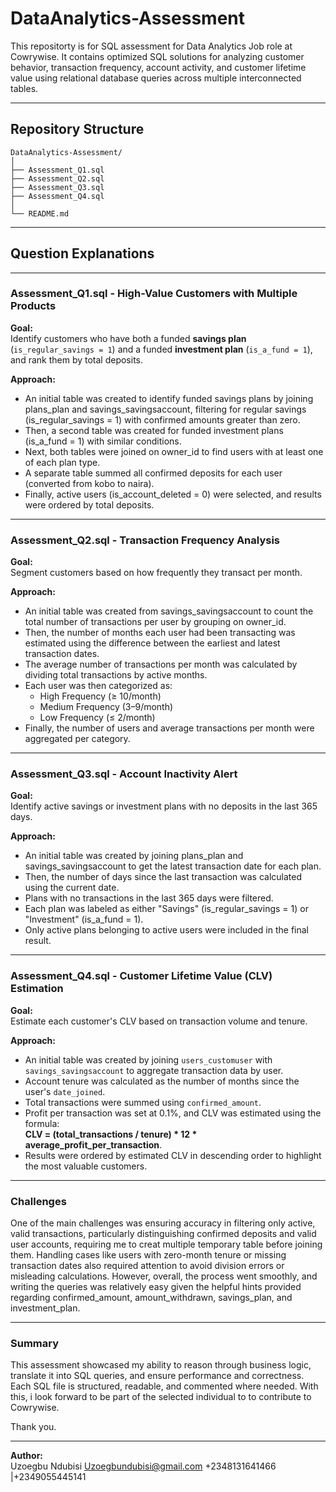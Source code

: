 # DataAnalytics-Assessment
This repositorty is for SQL assessment for Data Analytics Job role at Cowrywise. It contains optimized SQL solutions for analyzing customer behavior, transaction frequency, account activity, and customer lifetime value using relational database queries across multiple interconnected tables.

---

## Repository Structure

```
DataAnalytics-Assessment/
│
├── Assessment_Q1.sql
├── Assessment_Q2.sql
├── Assessment_Q3.sql
├── Assessment_Q4.sql
│
└── README.md
```

---

## Question Explanations

---

### Assessment_Q1.sql - High-Value Customers with Multiple Products

**Goal:**  
Identify customers who have both a funded **savings plan** (`is_regular_savings = 1`) and a funded **investment plan** (`is_a_fund = 1`), and rank them by total deposits.

**Approach:** 

- An initial table was created to identify funded savings plans by joining plans_plan and savings_savingsaccount, filtering for regular savings (is_regular_savings = 1) with confirmed amounts greater than zero.
- Then, a second table was created for funded investment plans (is_a_fund = 1) with similar conditions.
- Next, both tables were joined on owner_id to find users with at least one of each plan type.
- A separate table summed all confirmed deposits for each user (converted from kobo to naira).
- Finally, active users (is_account_deleted = 0) were selected, and results were ordered by total deposits.

---

### Assessment_Q2.sql - Transaction Frequency Analysis

**Goal:**  
Segment customers based on how frequently they transact per month.

**Approach:**  
- An initial table was created from savings_savingsaccount to count the total number of transactions per user by grouping on owner_id.
- Then, the number of months each user had been transacting was estimated using the difference between the earliest and latest transaction dates.
- The average number of transactions per month was calculated by dividing total transactions by active months.
- Each user was then categorized as:
  - High Frequency (≥ 10/month)
  - Medium Frequency (3–9/month)
  - Low Frequency (≤ 2/month)
- Finally, the number of users and average transactions per month were aggregated per category.

---

### Assessment_Q3.sql - Account Inactivity Alert

**Goal:**  
Identify active savings or investment plans with no deposits in the last 365 days.

**Approach:**  
- An initial table was created by joining plans_plan and savings_savingsaccount to get the latest transaction date for each plan.
- Then, the number of days since the last transaction was calculated using the current date.
- Plans with no transactions in the last 365 days were filtered.
- Each plan was labeled as either "Savings" (is_regular_savings = 1) or "Investment" (is_a_fund = 1).
- Only active plans belonging to active users were included in the final result.

---

### Assessment_Q4.sql - Customer Lifetime Value (CLV) Estimation

**Goal:**  
Estimate each customer's CLV based on transaction volume and tenure.

**Approach:**  
- An initial table was created by joining `users_customuser` with `savings_savingsaccount` to aggregate transaction data by user.  
- Account tenure was calculated as the number of months since the user's `date_joined`.  
- Total transactions were summed using `confirmed_amount`.  
- Profit per transaction was set at 0.1%, and CLV was estimated using the formula:  
**CLV = (total_transactions / tenure) * 12 * average_profit_per_transaction**.  
- Results were ordered by estimated CLV in descending order to highlight the most valuable customers.

---

### Challenges

One of the main challenges was ensuring accuracy in filtering only active, valid transactions, particularly distinguishing confirmed deposits and valid user accounts, requiring me to creat multiple temporary table before joining them. Handling cases like users with zero-month tenure or missing transaction dates also required attention to avoid division errors or misleading calculations. However, overall, the process went smoothly, and writing the queries was relatively easy given the helpful hints provided regarding confirmed_amount, amount_withdrawn, savings_plan, and investment_plan.

---

### Summary

This assessment showcased my ability to reason through business logic, translate it into SQL queries, and ensure performance and correctness. Each SQL file is structured, readable, and commented where needed. With this, i look forward to be part of the selected individual to to contribute to Cowrywise.

Thank you.

---

**Author:**  
Uzoegbu Ndubisi
Uzoegbundubisi@gmail.com
+2348131641466 |+2349055445141
